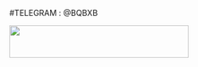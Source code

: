 #TELEGRAM : @BQBXB


<p align="left"><a href="https://heroku.com/deploy?template=https://github.com/0kkq/dj"> <img src="https://img.shields.io/badge/Deploy%20To%20Heroku-purple?style=for-the-badge&logo=heroku" width="320" height="58.45"/></a></p>
